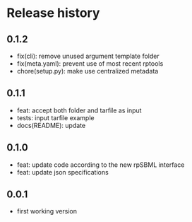 # Release history

## 0.1.2
- fix(cli): remove unused argument template folder
- fix(meta.yaml): prevent use of most recent rptools
- chore(setup.py): make use centralized metadata

## 0.1.1
- feat: accept both folder and tarfile as input
- tests: input tarfile example
- docs(README): update

## 0.1.0
- feat: update code according to the new rpSBML interface
- feat: update json specifications

## 0.0.1
- first working version